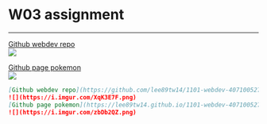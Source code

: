 # W03 assignment

---

[Github webdev repo](https://github.com/lee89tw14/1101-webdev-407100527)  
![](https://i.imgur.com/XqK3E7F.png)

[Github page pokemon](https://lee89tw14.github.io/1101-webdev-407100527/w01/pokemon.html)  
![](https://i.imgur.com/zbDb2QZ.png)

```markdown
[Github webdev repo](https://github.com/lee89tw14/1101-webdev-407100527)  
![](https://i.imgur.com/XqK3E7F.png)  
[Github page pokemon](https://lee89tw14.github.io/1101-webdev-407100527/w01/pokemon.html)  
![](https://i.imgur.com/zbDb2QZ.png)
```
